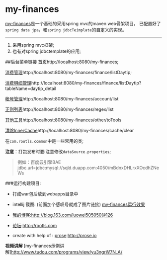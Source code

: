 # my-finances

[my-finances](https://github.com/luowei/my-finances)是一个基础的采用spring mvc的maven web骨架项目，
已配置好了`spring data jpa`，和`spring jdbcTeimplate`的自定义的实现。

-------------------------------------------------------------

1. 采用spring mvc框架;
2. 也有对spring jdbctemplate的应用;


##后台菜单链接
[首页](http://localhost:8080/my-finances)http://localhost:8080/my-finances;

[消费管理](http://localhost:8080/my-finances/finance/listDaytip)http://localhost:8080/my-finances/finance/listDaytip;

[消费明细管理](http://localhost:8080/my-finances/finance/listDaytip?tableName=daytip_detail)http://localhost:8080/my-finances/finance/listDaytip?tableName=daytip_detail

[帐号管理](http://localhost:8080/my-finances/account/list)http://localhost:8080/my-finances/account/list

[正则列表](http://localhost:8080/my-finances/regex/list)http://localhost:8080/my-finances/regex/list

[其他工具](http://localhost:8080/my-finances/other/toTools)http://localhost:8080/my-finances/other/toTools

[清除InnerCache](http://localhost:8080/my-finances/cache/clear)http://localhost:8080/my-finances/cache/clear



在`com.rootls.common`中是一些常用的类;

**注意**：打包发布时要i注意修改`dataSource.properties`;

> 例如：百度云引擎BAE jdbc.url=jdbc:mysql://sqld.duapp.com:4050/mBdnxDHLrxXOcdhZNeWs

###运行构建项目:
- 打成war包后放到webapps目录中
* intellij 截图: (前面加个感叹号就成了图片链接)
[my-finances运行效果](https://raw.github.com/luowei/my-finances/master/doc/img/main.png)



- [我的博客](http://blog.163.com/luowei505050@126):http://blog.163.com/luowei505050@126
- [论坛](http://rootls.com):http://rootls.com

- create with help of : [prose](http://prose.io):http://prose.io


**视频讲解**
[my-finances示例讲解]http://www.tudou.com/programs/view/yu3ngrW7N_A/
